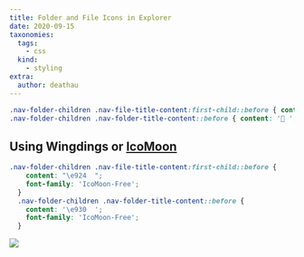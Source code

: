```yaml
---
title: Folder and File Icons in Explorer
date: 2020-09-15
taxonomies:
  tags:
    - css
  kind:
    - styling
extra:
  author: deathau
---
```


```css
.nav-folder-children .nav-file-title-content:first-child::before { content: '🗒 '; }
.nav-folder-children .nav-folder-title-content::before { content: '📂 '; }
```

## Using Wingdings or [IcoMoon](https://icomoon.io/#icons-icomoon/liga-font)

```css
.nav-folder-children .nav-file-title-content:first-child::before {
    content: "\e924  ";
    font-family: 'IcoMoon-Free';
  }
  .nav-folder-children .nav-folder-title-content::before {
    content: '\e930  ';
    font-family: 'IcoMoon-Free';
  }
```

![](https://forum.obsidian.md/uploads/default/original/2X/7/79c75764a0400ceff97f36e518c4002b2d2a764a.png)